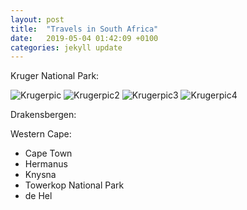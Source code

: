 ```yaml
---
layout: post
title:  "Travels in South Africa"
date:   2019-05-04 01:42:09 +0100
categories: jekyll update
---
```


Kruger National Park:

![Krugerpic]({{TiffanyVlaar.github.io}}/pics/Giraffe.JPG)
![Krugerpic2]({{TiffanyVlaar.github.io}}/pics/Rhino.JPG)
![Krugerpic3]({{TiffanyVlaar.github.io}}/pics/Elephants.JPG)
![Krugerpic4]({{TiffanyVlaar.github.io}}/pics/test.JPG)

Drakensbergen:



Western Cape:

- Cape Town
- Hermanus
- Knysna
- Towerkop National Park
- de Hel